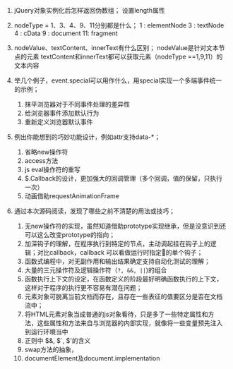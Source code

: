 1. jQuery对象实例化后怎样返回伪数组；
设置length属性

2. nodeType = 1、3、4、9、11分别都是什么；
    1 : elementNode
    3 : textNode
    4 : cData
    9 : document
    11: fragment

3. nodeValue、textContent、innerText有什么区别；
   nodeValue是针对文本节点的元素
   textContent和innerText都可以获取元素（nodeType ==1,9,11）的文本内容

4. 举几个例子，event.special可以用作什么，用special实现一个多端事件统一的示例；
   1. 抹平浏览器对于不同事件处理的差异性
   2. 给浏览器事件添加默认行为
   3. 重新定义浏览器默认事件

5. 例出你能想到的巧妙功能设计，例如attr支持data-*；
    1. 省略new操作符
    2. access方法
    3. js eval操作符的重写
    4. $.Callback的设计，更加强大的回调管理（多个回调，值的保留，只执行一次）
    5. 动画借助requestAnimationFrame
6. 通过本次源码阅读，发现了哪些之前不清楚的用法或技巧；
   1. 无new操作符的实现，虽然知道借助prototype实现继承，但是没意识到还可以这么改变prototype的指向；
   2. 加深钩子的理解，在程序执行到特定的节点，主动调起挂在钩子上的逻辑；对比callback，callback 可以看做运行时指定的单个钩子；
   3. 函数式编程中，对无副作用和输出结果确定支持自动化测试的理解；
   4. 大量的三元操作符及逻辑操作符（`?, &&, ||`)的组合
   5. 函数执行上下文的设定，在函数定义的阶段最好明确函数执行的上下文，这样对于程序的执行更不容易有潜在问题；
   6. 元素对象可脱离当前文档而存在，且存在一些表征的值要区分是否在文档流中；
   7. 将HTML元素对象当成普通的js对象看待，只是多了一些特定属性和方法，这些属性和方法来自与浏览器的内部实现，就像将一些变量预先注入到运行环境当中
   8. 正则中 $&, $`, $'的含义
   9. swap方法的抽象， 
   10. documentElement及document.implementation